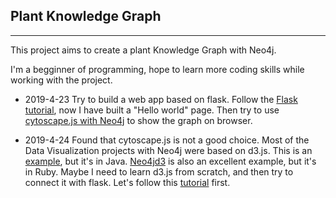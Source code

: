## Plant Knowledge Graph ##
---
This project aims to create a plant Knowledge Graph with Neo4j.

I'm a begginner of programming, hope to learn more coding skills while working with the project.


* 2019-4-23
Try to build a web app based on flask.
Follow the [Flask tutorial](http://www.pythondoc.com/flask-mega-tutorial/helloworld.html#id2), now I have built a "Hello world" page.
Then try to use [cytoscape.js with Neo4j](https://blog.csdn.net/zhongzhu2002/article/details/45843283) to show the graph on browser.

* 2019-4-24
Found that cytoscape.js is not a good choice.
Most of the Data Visualization projects with Neo4j were based on d3.js.
This is an [example](https://blog.csdn.net/weixin_30342639/article/details/86756977), but it's in Java.
[Neo4jd3](https://github.com/eisman/neo4jd3) is also an excellent example,  but it's in Ruby.
Maybe I need to learn d3.js from scratch, and then try to connect it with flask.
Let's follow this [tutorial](http://benalexkeen.com/creating-graphs-using-flask-and-d3/) first.
